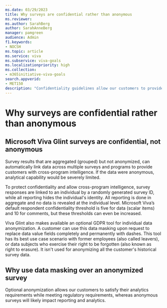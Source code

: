 ```yaml
---
ms.date: 03/29/2023
title: Why surveys are confidential rather than anonymous  
ms.reviewer: 
ms.author: SarahBerg
author: SarahAnneBerg
manager: pamgreen
audience: Admin
f1.keywords:
- NOCSH
ms.topic: article
ms.service: viva
ms.subservice: viva-goals
ms.localizationpriority: high
ms.collection:  
- m365initiative-viva-goals  
search.appverid:
- MET150
description: "Confidentiality guidelines allow our customers to provide analytic fundamentals while meeting local, governmental regulatory requirements."
---
```


# Why surveys are confidential rather than anonymous 

## Microsoft Viva Glint surveys are confidential, not anonymous

Survey results that are aggregated (grouped) but not anonymized, can automatically link data across multiple surveys and programs to provide customers with cross-program intelligence. If the data were anonymous, analytical capability would be severely limited.  

To protect confidentiality and allow cross-program intelligence, survey responses are linked to an individual by a randomly generated survey ID, while all reporting hides the individual's identity. All reporting is done in aggregate and no data is revealed at the individual level. Microsoft Viva’s default respondent confidentiality threshold is five for data (scalar items) and 10 for comments, but these thresholds can even be increased.

Viva Glint also makes available an optional GDPR tool for individual data anonymization. A customer can use this data masking upon request to replace data value fields completely and permanently with dashes. This tool has its best use case scenario with former employees (also called leavers), or data subjects who exercise their right to be forgotten (also known as right to erasure). It isn't used for anonymizing all the customer's historical survey data.   

## Why use data masking over an anonymized survey 

Optional anonymization allows our customers to satisfy their analytics requirements while meeting regulatory requirements, whereas anonymous surveys will likely impact reporting and analytics.  